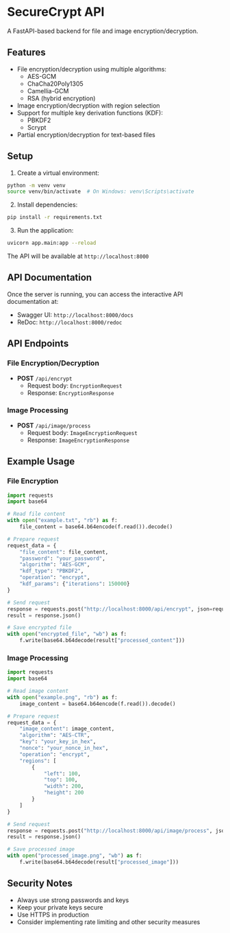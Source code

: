 # SecureCrypt API

A FastAPI-based backend for file and image encryption/decryption.

## Features

- File encryption/decryption using multiple algorithms:
  - AES-GCM
  - ChaCha20Poly1305
  - Camellia-GCM
  - RSA (hybrid encryption)
- Image encryption/decryption with region selection
- Support for multiple key derivation functions (KDF):
  - PBKDF2
  - Scrypt
- Partial encryption/decryption for text-based files

## Setup

1. Create a virtual environment:
```bash
python -m venv venv
source venv/bin/activate  # On Windows: venv\Scripts\activate
```

2. Install dependencies:
```bash
pip install -r requirements.txt
```

3. Run the application:
```bash
uvicorn app.main:app --reload
```

The API will be available at `http://localhost:8000`

## API Documentation

Once the server is running, you can access the interactive API documentation at:
- Swagger UI: `http://localhost:8000/docs`
- ReDoc: `http://localhost:8000/redoc`

## API Endpoints

### File Encryption/Decryption

- **POST** `/api/encrypt`
  - Request body: `EncryptionRequest`
  - Response: `EncryptionResponse`

### Image Processing

- **POST** `/api/image/process`
  - Request body: `ImageEncryptionRequest`
  - Response: `ImageEncryptionResponse`

## Example Usage

### File Encryption

```python
import requests
import base64

# Read file content
with open("example.txt", "rb") as f:
    file_content = base64.b64encode(f.read()).decode()

# Prepare request
request_data = {
    "file_content": file_content,
    "password": "your_password",
    "algorithm": "AES-GCM",
    "kdf_type": "PBKDF2",
    "operation": "encrypt",
    "kdf_params": {"iterations": 150000}
}

# Send request
response = requests.post("http://localhost:8000/api/encrypt", json=request_data)
result = response.json()

# Save encrypted file
with open("encrypted_file", "wb") as f:
    f.write(base64.b64decode(result["processed_content"]))
```

### Image Processing

```python
import requests
import base64

# Read image content
with open("example.png", "rb") as f:
    image_content = base64.b64encode(f.read()).decode()

# Prepare request
request_data = {
    "image_content": image_content,
    "algorithm": "AES-CTR",
    "key": "your_key_in_hex",
    "nonce": "your_nonce_in_hex",
    "operation": "encrypt",
    "regions": [
        {
            "left": 100,
            "top": 100,
            "width": 200,
            "height": 200
        }
    ]
}

# Send request
response = requests.post("http://localhost:8000/api/image/process", json=request_data)
result = response.json()

# Save processed image
with open("processed_image.png", "wb") as f:
    f.write(base64.b64decode(result["processed_image"]))
```

## Security Notes

- Always use strong passwords and keys
- Keep your private keys secure
- Use HTTPS in production
- Consider implementing rate limiting and other security measures 